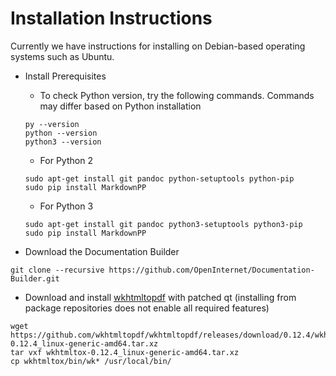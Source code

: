 # Installation Instructions

Currently we have instructions for installing on Debian-based operating systems such as Ubuntu.

 * Install Prerequisites
	
	* To check Python version, try the following commands. Commands may differ based on Python installation
	```
	py --version
	python --version
	python3 --version
	```
	* For Python 2
	```
	sudo apt-get install git pandoc python-setuptools python-pip
	sudo pip install MarkdownPP
	```
	* For Python 3
	```
	sudo apt-get install git pandoc python3-setuptools python3-pip
	sudo pip install MarkdownPP
	``` 

 * Download the Documentation Builder

 ```
 git clone --recursive https://github.com/OpenInternet/Documentation-Builder.git
 ```

  * Download and install [wkhtmltopdf](http://wkhtmltopdf.org/downloads.html) with patched qt (installing from package repositories does not enable all required features)

 ```
 wget https://github.com/wkhtmltopdf/wkhtmltopdf/releases/download/0.12.4/wkhtmltox-0.12.4_linux-generic-amd64.tar.xz
 tar vxf wkhtmltox-0.12.4_linux-generic-amd64.tar.xz 
 cp wkhtmltox/bin/wk* /usr/local/bin/
 ```
